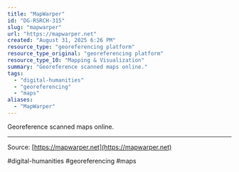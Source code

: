 ```yaml
---
title: "MapWarper"
id: "DG-RSRCH-315"
slug: "mapwarper"
url: "https://mapwarper.net"
created: "August 31, 2025 6:26 PM"
resource_type: "georeferencing platform"
resource_type_original: "georeferencing platform"
resource_type_10: "Mapping & Visualization"
summary: "Georeference scanned maps online."
tags:
  - "digital-humanities"
  - "georeferencing"
  - "maps"
aliases:
  - "MapWarper"
---
```


Georeference scanned maps online.

---

Source: [https://mapwarper.net](https://mapwarper.net)

#digital-humanities #georeferencing #maps
